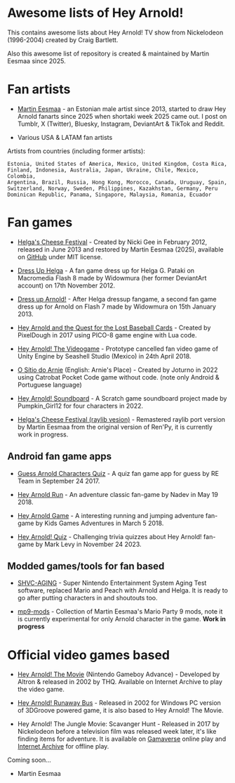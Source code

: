 # Awesome lists of Hey Arnold!

This contains awesome lists about Hey Arnold! TV show from Nickelodeon (1996-2004) created by Craig Bartlett.

Also this awesome list of repository is created & maintained by Martin Eesmaa since 2025.

# Fan artists

- [Martin Eesmaa](https://linktr.ee/martineesmaa) - an Estonian male artist since 2013, started to draw Hey Arnold fanarts since 2025 when shortaki week 2025 came out. I post on Tumblr, X (Twitter), Bluesky, Instagram, DeviantArt & TikTok and Reddit.

- Various USA & LATAM fan artists

Artists from countries (including former artists):

```
Estonia, United States of America, Mexico, United Kingdom, Costa Rica,
Finland, Indonesia, Australia, Japan, Ukraine, Chile, Mexico, Colombia,
Argentina, Brazil, Russia, Hong Kong, Morocco, Canada, Uruguay, Spain,
Switzerland, Norway, Sweden, Philippines, Kazakhstan, Germany, Peru 
Dominican Republic, Panama, Singapore, Malaysia, Romania, Ecuador
```

# Fan games

- [Helga's Cheese Festival](https://martineesmaa.itch.io/hahcf) - Created by Nicki Gee in February 2012, released in June 2013 and restored by Martin Eesmaa (2025), available on [GitHub](https://github.com/MartinEesmaa/HAHCF) under MIT license.

- [Dress Up Helga](https://flashmuseum.org/dress-up-helga/) - A fan game dress up for Helga G. Pataki on Macromedia Flash 8 made by Widowmura (her former DeviantArt account) on 17th November 2012.

- [Dress up Arnold!](https://flashmuseum.org/dressup-arnold/) - After Helga dressup fangame, a second fan game dress up for Arnold on Flash 7 made by Widowmura on 15th January 2013.

- [Hey Arnold and the Quest for the Lost Baseball Cards](https://lexaloffle.com/bbs/?tid=29417) - Created by PixelDough in 2017 using PICO-8 game engine with Lua code.

- [Hey Arnold! The Videogame](https://www.youtube.com/watch?v=oDgQC3P3cvA) - Prototype cancelled fan video game of Unity Engine by Seashell Studio (Mexico) in 24th April 2018.

- [O Sítio do Arnie](https://joturno.itch.io/arnie-ataca-novamente) (English: Arnie's Place) - Created by Joturno in 2022 using Catrobat Pocket Code game without code. (note only Android & Portuguese language)

- [Hey Arnold! Soundboard](https://scratch.mit.edu/projects/667333155/) - A Scratch game soundboard project made by Pumpkin_Girl12 for four characters in 2022.

- [Helga's Cheese Festival (raylib vesion)](https://github.com/MartinEesmaa/hahcf-raylib) - Remastered raylib port version by Martin Eesmaa from the original version of Ren'Py, it is currently work in progress.

## Android fan game apps

- [Guess Arnold Characters Quiz](https://apkpure.com/guess-arnold-characters-quiz/com.reteam.guessarnoldcharactersquiz) - A quiz fan game app for guess by RE Team in September 24 2017.

- [Hey Arnold Run](https://apkpure.com/hey-arnold-run/rush.game.jungle.hey.run) - An adventure classic fan-game by Nadev in May 19 2018.

- [Hey Arnold Game](https://apkpure.com/hey-arnold-game/com.heyarnold.runokil) - A interesting running and jumping adventure fan-game by Kids Games Adventures in March 5 2018.

- [Hey Arnold! Quiz](https://apkpure.com/hey-arnold-quiz/com.donabel.heyarnoldquiz) - Challenging trivia quizzes about Hey Arnold! fan-game by Mark Levy in November 24 2023.

## Modded games/tools for fan based

- [SHVC-AGING](https://github.com/MartinEesmaa/SHVC-AGING) - Super Nintendo Entertainment System Aging Test software, replaced Mario and Peach with Arnold and Helga. It is ready to go after putting characters in and shoutouts too.

- [mp9-mods](https://github.com/MartinEesmaa/mp9-mods/tree/main/arnoldha/) - Collection of Martin Eesmaa's Mario Party 9 mods, note it is currently experimental for only Arnold character in the game. **Work in progress**

# Official video games based

- [Hey Arnold! The Movie](https://archive.org/details/heyarnold_gba) (Nintendo Gameboy Advance) - Developed by Altron & released in 2002 by THQ. Available on Internet Archive to play the video game.

- [Hey Arnold! Runaway Bus](https://archive.org/details/en_heyarnoldrgame_nick) - Released in 2002 for Windows PC version of 3DGroove powered game, it is also based to Hey Arnold! The Movie.

- Hey Arnold! The Jungle Movie: Scavanger Hunt - Released in 2017 by Nickelodeon before a television film was released week later, it's like finding items for adventure. It is available on [Gamaverse](https://gamaverse.com/hey-arnold-the-jungle-movie-scavenger-hunt-game/) online play and [Internet Archive](https://archive.org/details/hatjmsh-html5) for offline play.

Coming soon...

- Martin Eesmaa
